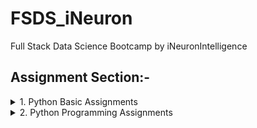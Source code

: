 # FSDS_iNeuron
Full Stack Data Science Bootcamp by iNeuronIntelligence

## Assignment Section:-

<details><summary>1. Python Basic Assignments </summary>
  <p>
    
  - [Assignment_1](https://github.com/jogipanwar/FSDS_iNeuron/blob/main/Python_Basic/Assignment_1.ipynb)
    
  - [Assignment_2](https://github.com/jogipanwar/FSDS_iNeuron/blob/main/Python_Basic/Assignment_2.ipynb)
  </p>
</details>  
<details><summary>2. Python Programming Assignments </summary>
  <p>
  </p>
</details>
